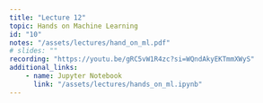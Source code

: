 ```yaml
---
title: "Lecture 12"
topic: Hands on Machine Learning
id: "10"
notes: "/assets/lectures/hand_on_ml.pdf"
# slides: ""
recording: "https://youtu.be/gRC5vW1R4zc?si=WQndAkyEKTmmXWyS"
additional_links:
    - name: Jupyter Notebook
      link: "/assets/lectures/hands_on_ml.ipynb"
---
```

